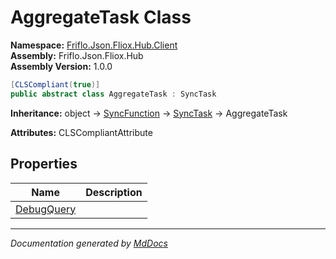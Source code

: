 ﻿<!--  
  <auto-generated>   
    The contents of this file were generated by a tool.  
    Changes to this file may be list if the file is regenerated  
  </auto-generated>   
-->

# AggregateTask Class

**Namespace:** [Friflo.Json.Fliox.Hub.Client](../index.md)  
**Assembly:** Friflo.Json.Fliox.Hub  
**Assembly Version:** 1.0.0

```csharp
[CLSCompliant(true)]
public abstract class AggregateTask : SyncTask
```

**Inheritance:** object → [SyncFunction](../SyncFunction/index.md) → [SyncTask](../SyncTask/index.md) → AggregateTask

**Attributes:** CLSCompliantAttribute

## Properties

| Name                                   | Description |
| -------------------------------------- | ----------- |
| [DebugQuery](properties/DebugQuery.md) |             |

___

*Documentation generated by [MdDocs](https://github.com/ap0llo/mddocs)*

